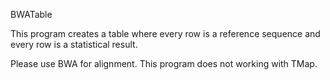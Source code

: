 BWATable

This program creates a table where every row is a
reference sequence and every row is a statistical
result.

Please use BWA for alignment. This program does not
working with TMap.
